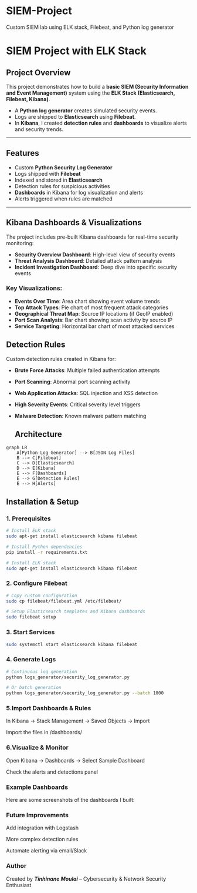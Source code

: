 # SIEM-Project
Custom SIEM lab using ELK stack, Filebeat, and Python log generator
# SIEM Project with ELK Stack  

## Project Overview  
This project demonstrates how to build a **basic SIEM (Security Information and Event Management)** system using the **ELK Stack (Elasticsearch, Filebeat, Kibana)**.  

- A **Python log generator** creates simulated security events.  
- Logs are shipped to **Elasticsearch** using **Filebeat**.  
- In **Kibana**, I created **detection rules** and **dashboards** to visualize alerts and security trends.  

---

## Features  
- Custom **Python Security Log Generator**  
- Logs shipped with **Filebeat**  
- Indexed and stored in **Elasticsearch**  
- Detection rules for suspicious activities  
- **Dashboards** in Kibana for log visualization and alerts  
- Alerts triggered when rules are matched  

---

## Kibana Dashboards & Visualizations

The project includes pre-built Kibana dashboards for real-time security monitoring:

- **Security Overview Dashboard**: High-level view of security events
- **Threat Analysis Dashboard**: Detailed attack pattern analysis  
- **Incident Investigation Dashboard**: Deep dive into specific security events

### Key Visualizations:
- **Events Over Time**: Area chart showing event volume trends
- **Top Attack Types**: Pie chart of most frequent attack categories
- **Geographical Threat Map**: Source IP locations (if GeoIP enabled)
- **Port Scan Analysis**: Bar chart showing scan activity by source IP
- **Service Targeting**: Horizontal bar chart of most attacked services

## Detection Rules

Custom detection rules created in Kibana for:

- **Brute Force Attacks**: Multiple failed authentication attempts
- **Port Scanning**: Abnormal port scanning activity
- **Web Application Attacks**: SQL injection and XSS detection
- **High Severity Events**: Critical severity level triggers
- **Malware Detection**: Known malware pattern matching
  
  ## Architecture

```mermaid
graph LR
    A[Python Log Generator] --> B[JSON Log Files]
    B --> C[Filebeat]
    C --> D[Elasticsearch]
    D --> E[Kibana]
    E --> F[Dashboards]
    E --> G[Detection Rules]
    E --> H[Alerts]
```
  
## Installation & Setup
### 1. Prerequisites

```bash
# Install ELK stack
sudo apt-get install elasticsearch kibana filebeat

# Install Python dependencies
pip install -r requirements.txt

# Install ELK stack
sudo apt-get install elasticsearch kibana filebeat

```
### 2. Configure Filebeat
```bash
# Copy custom configuration
sudo cp filebeat/filebeat.yml /etc/filebeat/

# Setup Elasticsearch templates and Kibana dashboards
sudo filebeat setup
```
### 3. Start Services
```bash
sudo systemctl start elasticsearch kibana filebeat
```
### 4. Generate Logs
```bash
# Continuous log generation
python logs_generator/security_log_generator.py

# Or batch generation
python logs_generator/security_log_generator.py --batch 1000
```
### 5.Import Dashboards & Rules

In Kibana → Stack Management → Saved Objects → Import

Import the files in /dashboards/

### 6.Visualize & Monitor

Open Kibana → Dashboards → Select Sample Dashboard

Check the alerts and detections panel

### Example Dashboards

Here are some screenshots of the dashboards I built:

### Future Improvements

Add integration with Logstash

More complex detection rules

Automate alerting via email/Slack

### Author

Created by ***Tinhinane Moulai*** – Cybersecurity & Network Security Enthusiast








